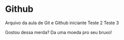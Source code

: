 # Github

Arquivo da aula de Git e Github iniciante
Teste 2
Teste 3

Gostou dessa merda?
Da uma moeda pro seu bruxo!
